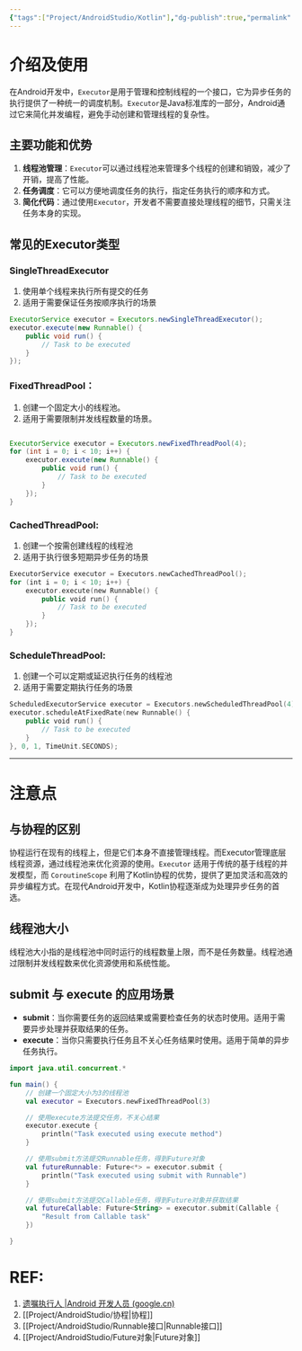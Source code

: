 ```yaml
---
{"tags":["Project/AndroidStudio/Kotlin"],"dg-publish":true,"permalink":"/Project/AndroidStudio/Executor/","dgPassFrontmatter":true}
---
```


# 介绍及使用
在Android开发中，`Executor`是用于管理和控制线程的一个接口，它为异步任务的执行提供了一种统一的调度机制。`Executor`是Java标准库的一部分，Android通过它来简化并发编程，避免手动创建和管理线程的复杂性。
## 主要功能和优势
1. **线程池管理**：`Executor`可以通过线程池来管理多个线程的创建和销毁，减少了开销，提高了性能。
2. **任务调度**：它可以方便地调度任务的执行，指定任务执行的顺序和方式。
3. **简化代码**：通过使用`Executor`，开发者不需要直接处理线程的细节，只需关注任务本身的实现。
## 常见的Executor类型
### SingleThreadExecutor
1. 使用单个线程来执行所有提交的任务
2. 适用于需要保证任务按顺序执行的场景
```java
ExecutorService executor = Executors.newSingleThreadExecutor();
executor.execute(new Runnable() {
    public void run() {
        // Task to be executed
    }
});
```
### FixedThreadPool：
1.  创建一个固定大小的线程池。
2. 适用于需要限制并发线程数量的场景。
```java

ExecutorService executor = Executors.newFixedThreadPool(4);
for (int i = 0; i < 10; i++) {
    executor.execute(new Runnable() {
        public void run() {
            // Task to be executed
        }
    });
}
```
### CachedThreadPool:
1. 创建一个按需创建线程的线程池
2. 适用于执行很多短期异步任务的场景
```kotlin
ExecutorService executor = Executors.newCachedThreadPool();
for (int i = 0; i < 10; i++) {
    executor.execute(new Runnable() {
        public void run() {
            // Task to be executed
        }
    });
}
```
### ScheduleThreadPool:
1. 创建一个可以定期或延迟执行任务的线程池
2. 适用于需要定期执行任务的场景
```kotlin
ScheduledExecutorService executor = Executors.newScheduledThreadPool(4);
executor.scheduleAtFixedRate(new Runnable() {
    public void run() {
        // Task to be executed
    }
}, 0, 1, TimeUnit.SECONDS);

```
---
# 注意点
## 与协程的区别
协程运行在现有的线程上，但是它们本身不直接管理线程。而Executor管理底层线程资源，通过线程池来优化资源的使用。`Executor` 适用于传统的基于线程的并发模型，而 `CoroutineScope` 利用了Kotlin协程的优势，提供了更加灵活和高效的异步编程方式。在现代Android开发中，Kotlin协程逐渐成为处理异步任务的首选。

## 线程池大小
线程池大小指的是线程池中同时运行的线程数量上限，而不是任务数量。线程池通过限制并发线程数来优化资源使用和系统性能。
## submit 与 execute 的应用场景
- **submit**：当你需要任务的返回结果或需要检查任务的状态时使用。适用于需要异步处理并获取结果的任务。
- **execute**：当你只需要执行任务且不关心任务结果时使用。适用于简单的异步任务执行。
```kotlin
import java.util.concurrent.*

fun main() {
    // 创建一个固定大小为3的线程池
    val executor = Executors.newFixedThreadPool(3)

    // 使用execute方法提交任务，不关心结果
    executor.execute {
        println("Task executed using execute method")
    }

    // 使用submit方法提交Runnable任务，得到Future对象
    val futureRunnable: Future<*> = executor.submit {
        println("Task executed using submit with Runnable")
    }

    // 使用submit方法提交Callable任务，得到Future对象并获取结果
    val futureCallable: Future<String> = executor.submit(Callable {
        "Result from Callable task"
    })

}

```
# REF:
1. [遗嘱执行人 |Android 开发人员 (google.cn)](https://developer.android.google.cn/reference/java/util/concurrent/Executor)
2. [[Project/AndroidStudio/协程\|协程]]
3. [[Project/AndroidStudio/Runnable接口\|Runnable接口]]
4. [[Project/AndroidStudio/Future对象\|Future对象]]